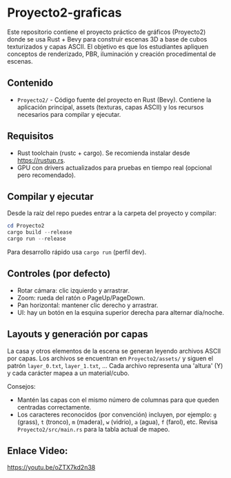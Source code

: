 # Proyecto2-graficas

Este repositorio contiene el proyecto práctico de gráficos (Proyecto2) donde se usa Rust + Bevy
para construir escenas 3D a base de cubos texturizados y capas ASCII. El objetivo es que los
estudiantes apliquen conceptos de renderizado, PBR, iluminación y creación procedimental de
escenas.

## Contenido

- `Proyecto2/` - Código fuente del proyecto en Rust (Bevy). Contiene la aplicación principal,
  assets (texturas, capas ASCII) y los recursos necesarios para compilar y ejecutar.

## Requisitos

- Rust toolchain (rustc + cargo). Se recomienda instalar desde https://rustup.rs.
- GPU con drivers actualizados para pruebas en tiempo real (opcional pero recomendado).

## Compilar y ejecutar

Desde la raíz del repo puedes entrar a la carpeta del proyecto y compilar:

```powershell
cd Proyecto2
cargo build --release
cargo run --release
```

Para desarrollo rápido usa `cargo run` (perfil dev).

## Controles (por defecto)

- Rotar cámara: clic izquierdo y arrastrar.
- Zoom: rueda del ratón o PageUp/PageDown.
- Pan horizontal: mantener clic derecho y arrastrar.
- UI: hay un botón en la esquina superior derecha para alternar día/noche.

## Layouts y generación por capas

La casa y otros elementos de la escena se generan leyendo archivos ASCII por capas.
Los archivos se encuentran en `Proyecto2/assets/` y siguen el patrón `layer_0.txt`, `layer_1.txt`, ...
Cada archivo representa una 'altura' (Y) y cada carácter mapea a un material/cubo.

Consejos:
- Mantén las capas con el mismo número de columnas para que queden centradas correctamente.
- Los caracteres reconocidos (por convención) incluyen, por ejemplo: `g` (grass), `t` (tronco),
  `m` (madera), `w` (vidrio), `a` (agua), `f` (farol), etc. Revisa `Proyecto2/src/main.rs` para
  la tabla actual de mapeo.

## Enlace Video:

  https://youtu.be/oZTX7kd2n38

